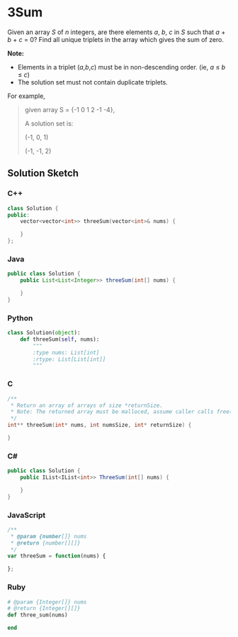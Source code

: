 # 3Sum

Given an array *S* of *n* integers, are there elements *a*, *b*, *c* in *S* such that *a* + *b* + *c* = 0? Find all unique triplets in the array which gives the sum of zero.

**Note:**

- Elements in a triplet (*a*,*b*,*c*) must be in non-descending order. (ie, *a* ≤ *b* ≤ *c*)
- The solution set must not contain duplicate triplets.

For example,

> given array S = {-1 0 1 2 -1 -4},
>
> A solution set is:
> 
> (-1, 0, 1)
> 
> (-1, -1, 2)

## Solution Sketch

### C++
```C++
class Solution {
public:
    vector<vector<int>> threeSum(vector<int>& nums) {

    }
};
```

### Java
```Java
public class Solution {
    public List<List<Integer>> threeSum(int[] nums) {

    }
}
```

### Python
```Python
class Solution(object):
    def threeSum(self, nums):
        """
        :type nums: List[int]
        :rtype: List[List[int]]
        """
```

### C
```C
/**
 * Return an array of arrays of size *returnSize.
 * Note: The returned array must be malloced, assume caller calls free().
 */
int** threeSum(int* nums, int numsSize, int* returnSize) {

}
```

### C# 
```C#
public class Solution {
    public IList<IList<int>> ThreeSum(int[] nums) {

    }
}
```

### JavaScript
```JavaScript
/**
 * @param {number[]} nums
 * @return {number[][]}
 */
var threeSum = function(nums) {

};
```

### Ruby
```Ruby
# @param {Integer[]} nums
# @return {Integer[][]}
def three_sum(nums)

end
```
